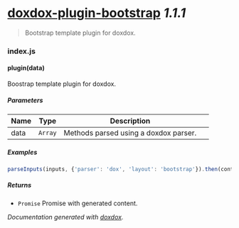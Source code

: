 # [doxdox-plugin-bootstrap](https://github.com/neogeek/doxdox-plugin-bootstrap) *1.1.1*

> Bootstrap template plugin for doxdox.


### index.js


#### plugin(data) 

Boostrap template plugin for doxdox.




##### Parameters

| Name | Type | Description |  |
| ---- | ---- | ----------- | -------- |
| data | `Array`  | Methods parsed using a doxdox parser. | &nbsp; |




##### Examples

```javascript
parseInputs(inputs, {'parser': 'dox', 'layout': 'bootstrap'}).then(content => console.log(content));
```


##### Returns


- `Promise`  Promise with generated content.




*Documentation generated with [doxdox](https://github.com/neogeek/doxdox).*
